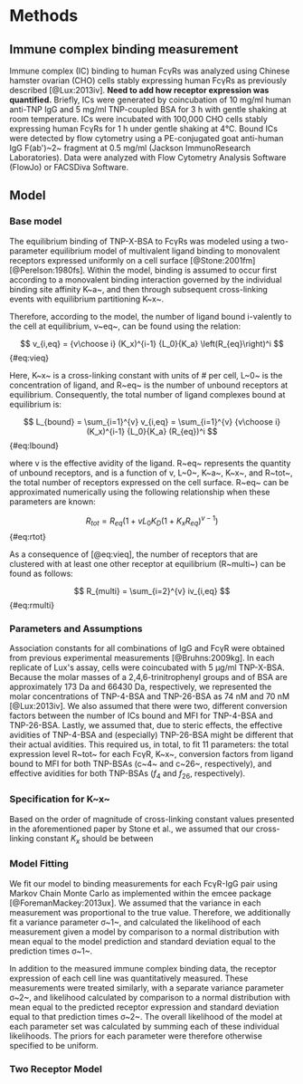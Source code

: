 # Methods

## Immune complex binding measurement

Immune complex (IC) binding to human FcγRs was analyzed using Chinese hamster ovarian (CHO) cells stably expressing human FcγRs as previously described [@Lux:2013iv]. **Need to add how receptor expression was quantified.** Briefly, ICs were generated by coincubation of 10 mg/ml human anti-TNP IgG and 5 mg/ml TNP-coupled BSA for 3 h with gentle shaking at room temperature. ICs were incubated with 100,000 CHO cells stably expressing human FcγRs for 1 h under gentle shaking at 4℃. Bound ICs were detected by flow cytometry using a PE-conjugated goat anti-human IgG F(ab')~2~ fragment at 0.5 mg/ml (Jackson ImmunoResearch Laboratories). Data were analyzed with Flow Cytometry Analysis Software (FlowJo) or FACSDiva Software.

## Model

### Base model

The equilibrium binding of TNP-X-BSA to FcγRs was modeled using a two-parameter equilibrium model of multivalent ligand binding to monovalent receptors expressed uniformly on a cell surface [@Stone:2001fm] [@Perelson:1980fs]. Within the model, binding is assumed to occur first according to a monovalent binding interaction governed by the individual binding site affinity K~a~, and then through subsequent cross-linking events with equilibrium partitioning K~x~.

Therefore, according to the model, the number of ligand bound i-valently to the cell at equilibrium, v~eq~, can be found using the relation:

$$ v_{i,eq} = {v\choose i} (K_x)^{i-1} {L_0}{K_a} \left(R_{eq}\right)^i $$ {#eq:vieq}

Here, K~x~ is a cross-linking constant with units of # per cell, L~0~ is the concentration of ligand, and R~eq~ is the number of unbound receptors at equilibrium. Consequently, the total number of ligand complexes bound at equilibrium is:

$$ L_{bound} = \sum_{i=1}^{v} v_{i,eq} = \sum_{i=1}^{v} {v\choose i} (K_x)^{i-1} {L_0}{K_a} (R_{eq})^i $$ {#eq:lbound}

where v is the effective avidity of the ligand. R~eq~ represents the quantity of unbound receptors, and is a function of v, L~0~, K~a~, K~x~, and R~tot~, the total number of receptors expressed on the cell surface. R~eq~ can be approximated numerically using the following relationship when these parameters are known:

$$ R_{tot} = R_{eq} \Big(1+v {L_0}{K_D} (1+K_x R_{eq})^{v-1}\Big) $$ {#eq:rtot}

As a consequence of [@eq:vieq], the number of receptors that are clustered with at least one other receptor at equilibrium (R~multi~) can be found as follows:

$$ R_{multi} = \sum_{i=2}^{v} iv_{i,eq} $$ {#eq:rmulti}

### Parameters and Assumptions

Association constants for all combinations of IgG and FcγR were obtained from previous experimental measurements [@Bruhns:2009kg]. In each replicate of Lux's assay, cells were coincubated with 5 µg/ml TNP-X-BSA. Because the molar masses of a 2,4,6-trinitrophenyl groups and of BSA are approximately 173 Da and 66430 Da, respectively, we represented the molar concentrations of TNP-4-BSA and TNP-26-BSA as 74 nM and 70 nM [@Lux:2013iv]. We also assumed that there were two, different conversion factors between the number of ICs bound and MFI for TNP-4-BSA and TNP-26-BSA. Lastly, we assumed that, due to steric effects, the effective avidities of TNP-4-BSA and (especially) TNP-26-BSA might be different that their actual avidities. This required us, in total, to fit 11 parameters: the total expression level R~tot~ for each FcγR, K~x~, conversion factors from ligand bound to MFI for both TNP-BSAs (c~4~ and c~26~, respectively), and effective avidities for both TNP-BSAs ($f_{4}$ and $f_{26}$, respectively).

### Specification for K~x~







Based on the order of magnitude of cross-linking constant values presented in the aforementioned paper by Stone et al., we assumed that our cross-linking constant $K_x$ should be between








### Model Fitting

We fit our model to binding measurements for each FcγR-IgG pair using Markov Chain Monte Carlo as implemented within the emcee package [@ForemanMackey:2013ux]. We assumed that the variance in each measurement was proportional to the true value. Therefore, we additionally fit a variance parameter σ~1~, and calculated the likelihood of each measurement given a model by comparison to a normal distribution with mean equal to the model prediction and standard deviation equal to the prediction times σ~1~.

In addition to the measured immune complex binding data, the receptor expression of each cell line was quantitatively measured. These measurements were treated similarly, with a separate variance parameter σ~2~, and likelihood calculated by comparison to a normal distribution with mean equal to the predicted receptor expression and standard deviation equal to that prediction times σ~2~. The overall likelihood of the model at each parameter set was calculated by summing each of these individual likelihoods. The priors for each parameter were therefore otherwise specified to be uniform.

### Two Receptor Model
